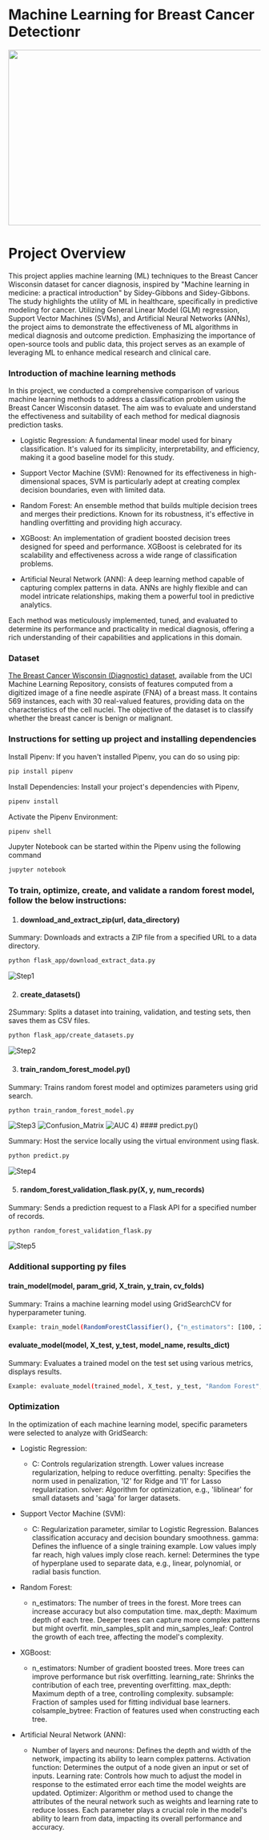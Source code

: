 # **Machine Learning for Breast Cancer Detectionr**
<center><img src = "references/images/BreastCancer.jpg" width="900" height="350"/></center>

# **Project Overview**
This project applies machine learning (ML) techniques to the Breast Cancer Wisconsin dataset for cancer diagnosis, inspired by "Machine learning in medicine: a practical introduction" by Sidey-Gibbons and Sidey-Gibbons. The study highlights the utility of ML in healthcare, specifically in predictive modeling for cancer. Utilizing General Linear Model (GLM) regression, Support Vector Machines (SVMs), and Artificial Neural Networks (ANNs), the project aims to demonstrate the effectiveness of ML algorithms in medical diagnosis and outcome prediction. Emphasizing the importance of open-source tools and public data, this project serves as an example of leveraging ML to enhance medical research and clinical care.


### Introduction of machine learning methods
In this project, we conducted a comprehensive comparison of various machine learning methods to address a classification problem using the Breast Cancer Wisconsin dataset. The aim was to evaluate and understand the effectiveness and suitability of each method for medical diagnosis prediction tasks.

* Logistic Regression: A fundamental linear model used for binary classification. It's valued for its simplicity, interpretability, and efficiency, making it a good baseline model for this study.

* Support Vector Machine (SVM): Renowned for its effectiveness in high-dimensional spaces, SVM is particularly adept at creating complex decision boundaries, even with limited data.

* Random Forest: An ensemble method that builds multiple decision trees and merges their predictions. Known for its robustness, it's effective in handling overfitting and providing high accuracy.

* XGBoost: An implementation of gradient boosted decision trees designed for speed and performance. XGBoost is celebrated for its scalability and effectiveness across a wide range of classification problems.

* Artificial Neural Network (ANN): A deep learning method capable of capturing complex patterns in data. ANNs are highly flexible and can model intricate relationships, making them a powerful tool in predictive analytics.

Each method was meticulously implemented, tuned, and evaluated to determine its performance and practicality in medical diagnosis, offering a rich understanding of their capabilities and applications in this domain.

### Dataset
[The Breast Cancer Wisconsin (Diagnostic) dataset](https://archive.ics.uci.edu/ml/datasets/Breast+Cancer+Wisconsin+(Diagnostic)), available from the UCI Machine Learning Repository, consists of features computed from a digitized image of a fine needle aspirate (FNA) of a breast mass. It contains 569 instances, each with 30 real-valued features, providing data on the characteristics of the cell nuclei. The objective of the dataset is to classify whether the breast cancer is benign or malignant.

### Instructions for setting up project and installing dependencies

Install Pipenv: If you haven't installed Pipenv, you can do so using pip:
```sh
pip install pipenv
```

Install Dependencies: Install your project's dependencies with Pipenv,
```sh
pipenv install
```

Activate the Pipenv Environment:
```sh
pipenv shell
```

Jupyter Notebook can be started within the Pipenv using the following command
```sh
jupyter notebook
```


### To train, optimize, create, and validate a random forest model, follow the below instructions:

1) #### download_and_extract_zip(url, data_directory)

Summary: Downloads and extracts a ZIP file from a specified URL to a data directory.
```sh
python flask_app/download_extract_data.py
```
![Step1](references/images/Step1.png)

2) #### create_datasets()

2Summary: Splits a dataset into training, validation, and testing sets, then saves them as CSV files.
```sh
python flask_app/create_datasets.py
```
![Step2](references/images/Step2.png)

3) #### train_random_forest_model.py()

Summary: Trains random forest model and optimizes parameters using grid search.
```sh
python train_random_forest_model.py
```
![Step3](references/images/Step3.png)
![Confusion_Matrix](references/images/Confusion_Matrix.png)
![AUC](references/images/AUC.png)
4) #### predict.py()

Summary: Host the service locally using the virtual environment using flask.
```sh
python predict.py
```
![Step4](references/images/Step4.png)

5) #### random_forest_validation_flask.py(X, y, num_records)

Summary: Sends a prediction request to a Flask API for a specified number of records.
```sh
python random_forest_validation_flask.py
```
![Step5](references/images/Step5.png)

### Additional supporting py files

#### train_model(model, param_grid, X_train, y_train, cv_folds)

Summary: Trains a machine learning model using GridSearchCV for hyperparameter tuning.
```sh
Example: train_model(RandomForestClassifier(), {"n_estimators": [100, 200]}, X_train, y_train, 5)
```
#### evaluate_model(model, X_test, y_test, model_name, results_dict)

Summary: Evaluates a trained model on the test set using various metrics, displays results.
```sh
Example: evaluate_model(trained_model, X_test, y_test, "Random Forest", {})
```

### Optimization

In the optimization of each machine learning model, specific parameters were selected to analyze with GridSearch:

* Logistic Regression:
  * C: Controls regularization strength. Lower values increase regularization, helping to reduce overfitting.
  penalty: Specifies the norm used in penalization, 'l2' for Ridge and 'l1' for Lasso regularization.
  solver: Algorithm for optimization, e.g., 'liblinear' for small datasets and 'saga' for larger datasets.

* Support Vector Machine (SVM):

  * C: Regularization parameter, similar to Logistic Regression. Balances classification accuracy and decision boundary smoothness.
  gamma: Defines the influence of a single training example. Low values imply far reach, high values imply close reach.
  kernel: Determines the type of hyperplane used to separate data, e.g., linear, polynomial, or radial basis function.
  
* Random Forest:

  * n_estimators: The number of trees in the forest. More trees can increase accuracy but also computation time.
  max_depth: Maximum depth of each tree. Deeper trees can capture more complex patterns but might overfit.
  min_samples_split and min_samples_leaf: Control the growth of each tree, affecting the model's complexity.
  
* XGBoost:

  * n_estimators: Number of gradient boosted trees. More trees can improve performance but risk overfitting.
  learning_rate: Shrinks the contribution of each tree, preventing overfitting.
  max_depth: Maximum depth of a tree, controlling complexity.
  subsample: Fraction of samples used for fitting individual base learners.
  colsample_bytree: Fraction of features used when constructing each tree.
  
* Artificial Neural Network (ANN):

  * Number of layers and neurons: Defines the depth and width of the network, impacting its ability to learn complex patterns.
  Activation function: Determines the output of a node given an input or set of inputs.
  Learning rate: Controls how much to adjust the model in response to the estimated error each time the model weights are updated.
  Optimizer: Algorithm or method used to change the attributes of the neural network such as weights and learning rate to reduce losses.
  Each parameter plays a crucial role in the model's ability to learn from data, impacting its overall performance and accuracy.